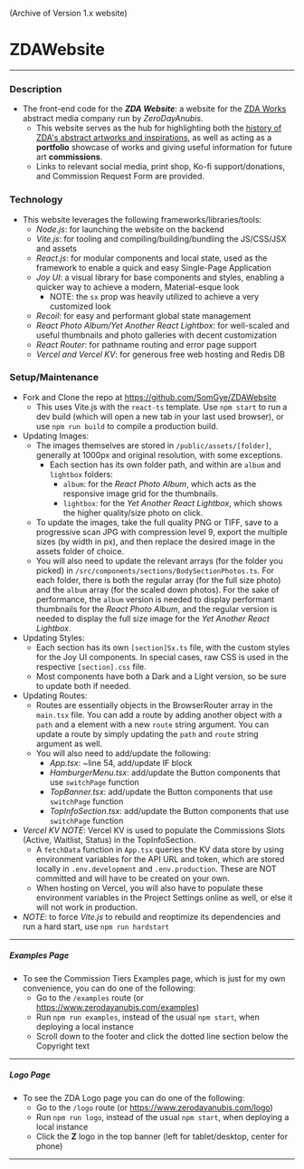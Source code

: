 (Archive of Version 1.x website)
# ZDAWebsite
------
### Description
- The front-end code for the ***ZDA Website***: a website for the <u>ZDA Works</u> abstract media company run by *ZeroDayAnubis*.
  - This website serves as the hub for highlighting both the <u>history of ZDA's abstract artworks and inspirations</u>, as well as acting as a **portfolio** showcase of works and giving useful information for future art **commissions**.
  - Links to relevant social media, print shop, Ko-fi support/donations, and Commission Request Form are provided.
### Technology
- This website leverages the following frameworks/libraries/tools:
  - *Node.js*: for launching the website on the backend
  - *Vite.js*: for tooling and compiling/building/bundling the JS/CSS/JSX and assets
  - *React.js*: for modular components and local state, used as the framework to enable a quick and easy Single-Page Application
  - *Joy UI*: a visual library for base components and styles, enabling a quicker way to achieve a modern, Material-esque look
    - NOTE: the `sx` prop was heavily utilized to achieve a very customized look
  - *Recoil*: for easy and performant global state management
  - *React Photo Album/Yet Another React Lightbox*: for well-scaled and useful thumbnails and photo galleries with decent customization
  - *React Router*: for pathname routing and error page support
  - *Vercel and Vercel KV*: for generous free web hosting and Redis DB
### Setup/Maintenance
- Fork and Clone the repo at https://github.com/SomGye/ZDAWebsite
  - This uses Vite.js with the `react-ts` template. Use `npm start` to run a dev build (which will open a new tab in your last used browser), or use `npm run build` to compile a production build.
- Updating Images:
  - The images themselves are stored in `/public/assets/[folder]`, generally at 1000px and original resolution, with some exceptions.
    - Each section has its own folder path, and within are `album` and `lightbox` folders:
      - `album`: for the *React Photo Album*, which acts as the responsive image grid for the thumbnails.
      - `lightbox`: for the *Yet Another React Lightbox*, which shows the higher quality/size photo on click.
  - To update the images, take the full quality PNG or TIFF, save to a progressive scan JPG with compression level 9, export the multiple sizes (by width in px), and then replace the desired image in the assets folder of choice.
  - You will also need to update the relevant arrays (for the folder you picked) in `/src/components/sections/BodySectionPhotos.ts`. For each folder, there is both the regular array (for the full size photo) and the `album` array (for the scaled down photos). For the sake of performance, the `album` version is needed to display performant thumbnails for the *React Photo Album*, and the regular version is needed to display the full size image for the *Yet Another React Lightbox*.
- Updating Styles:
  - Each section has its own `[section]Sx.ts` file, with the custom styles for the Joy UI components. In special cases, raw CSS is used in the respective `[section].css` file.
  - Most components have both a Dark and a Light version, so be sure to update both if needed.
- Updating Routes:
  - Routes are essentially objects in the BrowserRouter array in the `main.tsx` file. You can add a route by adding another object with a `path` and a <App> element with a new `route` string argument. You can update a route by simply updating the `path` and `route` string argument as well. 
  - You will also need to add/update the following:
    - *App.tsx*: ~line 54, add/update IF block
    - *HamburgerMenu.tsx*: add/update the Button components that use `switchPage` function
    - *TopBanner.tsx*: add/update the Button components that use `switchPage` function
    - *TopInfoSection.tsx*: add/update the Button components that use `switchPage` function
- *Vercel KV NOTE*: Vercel KV is used to populate the Commissions Slots (Active, Waitlist, Status) in the TopInfoSection.
  - A `fetchData` function in `App.tsx` queries the KV data store by using environment variables for the API URL and token, which are stored locally in `.env.development` and `.env.production`. These are NOT committed and will have to be created on your own.
  - When hosting on Vercel, you will also have to populate these environment variables in the Project Settings online as well, or else it will not work in production.
- *NOTE*: to force *Vite.js* to rebuild and reoptimize its dependencies and run a hard start, use `npm run hardstart`
------
##### Examples Page
- To see the Commission Tiers Examples page, which is just for my own convenience, you can do one of the following:
  - Go to the `/examples` route (or https://www.zerodayanubis.com/examples)
  - Run `npm run examples`, instead of the usual `npm start`, when deploying a local instance
  - Scroll down to the footer and click the dotted line section below the Copyright text
------
##### Logo Page
- To see the ZDA Logo page you can do one of the following:
  - Go to the `/logo` route (or https://www.zerodayanubis.com/logo)
  - Run `npm run logo`, instead of the usual `npm start`, when deploying a local instance
  - Click the **Z** logo in the top banner (left for tablet/desktop, center for phone)
------